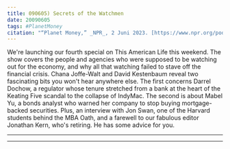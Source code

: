 ```yaml
---
title: 090605) Secrets of the Watchmen
date: 20090605
tags: #PlanetMoney
citation: "“Planet Money,” _NPR_, 2 Juni 2023. [https://www.npr.org/podcasts/510289/planet-money](https://www.npr.org/podcasts/510289/planet-money) (diakses 4 Juni 2023)."
---
```


We're launching our fourth special on This American Life this weekend. The show covers the people and agencies who were supposed to be watching out for the economy, and why all that watching failed to stave off the financial crisis. Chana Joffe-Walt and David Kestenbaum reveal two fascinating bits you won't hear anywhere else. The first concerns Darrel Dochow, a regulator whose tenure stretched from a bank at the heart of the Keating Five scandal to the collapse of IndyMac. The second is about Mabel Yu, a bonds analyst who warned her company to stop buying mortgage-backed securities. Plus, an interview with Jon Swan, one of the Harvard students behind the MBA Oath, and a farewell to our fabulous editor Jonathan Kern, who's retiring. He has some advice for you.

----



----
